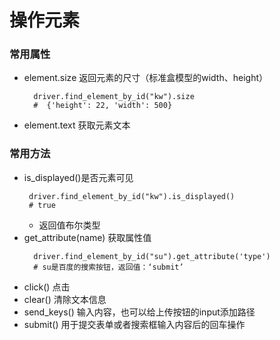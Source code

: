 # 操作元素
### 常用属性
* element.size 返回元素的尺寸（标准盒模型的width、height）
  ```
    driver.find_element_by_id("kw").size
    #  {'height': 22, 'width': 500}
  ```
* element.text 获取元素文本
### 常用方法
* is_displayed()是否元素可见
  ```
   driver.find_element_by_id("kw").is_displayed()
   # true
  ```
  * 返回值布尔类型
* get_attribute(name) 获取属性值
  ```
    driver.find_element_by_id("su").get_attribute('type')
    # su是百度的搜索按钮，返回值：‘submit’
  ```
* click() 点击
* clear() 清除文本信息
* send_keys() 输入内容，也可以给上传按钮的input添加路径
* submit() 用于提交表单或者搜索框输入内容后的回车操作


